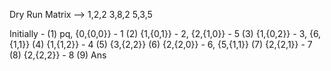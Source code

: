 
Dry Run 
Matrix --> 
1,2,2
3,8,2
5,3,5​

Initially - (1) pq, {0,{0,0}} - 1 
            (2) {1,{0,1}} - 2, {2,{1,0}} - 5
            (3) {1,{0,2}} - 3, {6,{1,1}}
            (4) {1,{1,2}} - 4
            (5) {3,{2,2}} 
            (6) {2,{2,0}} - 6, {5,{1,1}}
            (7) {2,{2,1}} - 7
            (8) {2,{2,2}} - 8 
            (9) Ans
